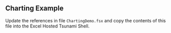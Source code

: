 ## Charting Example

Update the references in file `ChartingDemo.fsx` and copy the contents of this file into the Excel Hosted Tsunami Shell.
